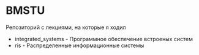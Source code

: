 # BMSTU

Репозиторий с лекциями, на которые я ходил

* integrated_systems - Программное обеспечение встроеных систем
* ris - Распределенные информационные системы

